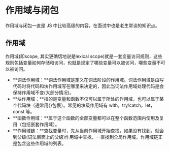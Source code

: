 # 作用域与闭包

作用域与闭包一直是 JS 中比较高级的内容，在面试中也是老生常谈的知识点。

## 作用域

作用域(即scope, 其实更确切地说是lexical scope)就是一套变量访问规则，这些规则包括变量如何存储和访问，也就是规定了哪些变量可以被访问，哪些变量不可以被访问。

- **词法作用域：**词法作用域是定义在词法阶段的作用域。词法作用域是由写代码时将代码和块作用域写在哪里来决定的，因此当词法作用域处理代码是会保持作用域不变(大部分情况)。
- **块作用域：**指的是变量和函数不仅可以属于所处的作用域，也可以属于某个代码块（通常用{}包裹）。常见的块级作用域有 with，try/catch，let，const 等。
- **函数作用域：**属于这个函数的全部变量都可以在整个函数范围内使用及复用（包括嵌套作用域）。
- **作用域链：**查找变量时，先从当前作用域开始查找，如果没有找到，就会到父级(词法层面上的父级)作用域中查找，一直找到全局作用域。作用域链正是包含这些作用域的列表。

